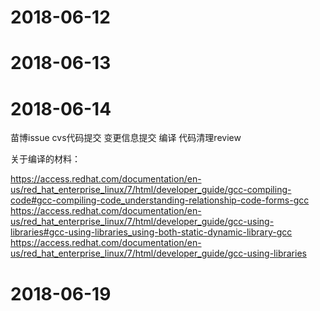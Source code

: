 # 2018-06-12

# 2018-06-13

# 2018-06-14

苗博issue
cvs代码提交
变更信息提交
编译
代码清理review

关于编译的材料：

https://access.redhat.com/documentation/en-us/red_hat_enterprise_linux/7/html/developer_guide/gcc-compiling-code#gcc-compiling-code_understanding-relationship-code-forms-gcc
https://access.redhat.com/documentation/en-us/red_hat_enterprise_linux/7/html/developer_guide/gcc-using-libraries#gcc-using-libraries_using-both-static-dynamic-library-gcc
https://access.redhat.com/documentation/en-us/red_hat_enterprise_linux/7/html/developer_guide/gcc-using-libraries

# 2018-06-19

